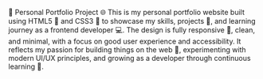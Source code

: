 📝 Personal Portfolio Project 
🌐 This is my personal portfolio website built using HTML5 🧱 and CSS3 🎨 to showcase my skills, projects 🚀, and learning journey as a frontend developer 💻.
The design is fully responsive 📱, clean, and minimal, with a focus on good user experience and accessibility.
It reflects my passion for building things on the web 🌟, experimenting with modern UI/UX principles, and growing as a developer through continuous learning 📘.

